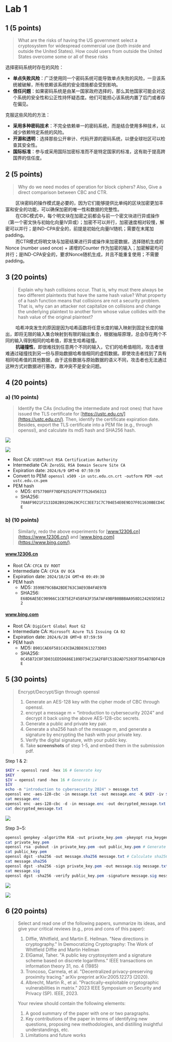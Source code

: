 # Lab 1

## 1 (5 points)

> What are the risks of having the US government select a cryptosystem for widespread commercial use (both inside and outside the United States). How could users from outside the United States overcome some or all of these risks

选择密码系统时存在的风险：
- **单点失败风险**：广泛使用同一个密码系统可能导致单点失败的风险，一旦该系统被破解，所有依赖该系统的安全措施都会受到影响。
- **信任问题**：如果密码系统是由某一国家政府选择的，那么其他国家可能会对这个系统的安全性和公正性持怀疑态度。他们可能担心该系统内置了后门或者存在偏见。

克服这些风险的方法：
- **采用多种密码技术**：不完全依赖单一的密码系统，而是结合使用多种技术，以减少依赖特定系统的风险。
- **开源和透明**：选择那些公开审计、代码开源的密码系统，以便全球社区可以检查其安全性。
- **国际标准**：参与或采用国际加密标准而不是特定国家的标准，这有助于提高跨国界的信任度。


## 2 (5 points)

> Why do we need modes of operation for block ciphers? Also, Give a direct comparison between CBC and CTR.

$\qquad$区块密码的操作模式是必要的，因为它们能够提供比单纯的区块加密更加丰富和安全的功能，可以确保加密的唯一性和数据的完整性。<br/>
$\qquad$在CBC模式中，每个明文块在加密之前都会与前一个密文块进行异或操作（第一个密文快与初始化向量IV异或）；加密不可以并行，加密速度相对较慢，解密可以并行；是IND-CPA安全的，前提是初始化向量IV随机；需要在末尾加padding。<br/>
$\qquad$而CTR模式将明文块与加密结果进行异或操作来加密数据，选择随机生成的Nonce (number used once) + 递增的Counter 作为加密的输入；加密解密均可并行；是IND-CPA安全的，要求Nonce随机生成，并且不能重复使用；不需要padding。

## 3 (20 points)

> Explain why hash collisions occur. That is, why must there always be two different plaintexts that have the same hash value? What property of a hash function means that collisions are not a security problem. That is, why can an attacker not capitalize on collisions and change the underlying plaintext to another form whose value collides with the hash value of the original plaintext?

$\qquad$哈希冲突发生的原因是因为哈希函数将任意长度的输入映射到固定长度的输出，即将无限的输入集合映射到有限的输出集合，根据抽屉原理，总会存在两个不同的输入得到相同的哈希值，即发生哈希碰撞。 <br/>
$\qquad$**抗碰撞性**，即很难找到任意两个不同的输入，它们的哈希值相同，攻击者很难通过碰撞找到另一份与原始数据哈希值相同的虚假数据。即使攻击者找到了具有相同哈希值的其他数据，由于这些数据与原始数据的语义不同，攻击者也无法通过这种方式对数据进行篡改，故冲突不是安全问题。

## 4 (20 points)

### a) (10 points)

> Identify the CAs (including the intermediate and root ones) that have issued the TLS certificate for [https://ustc.edu.cn/](https://ustc.edu.cn/). Then, identify the certificate expiration date. Besides, export the TLS certificate into a PEM file (e.g., through openssl), and calculate its md5 hash and SHA256 hash.

![](./attachments/4.png)

![](./attachments/5.png)

- Root CA: `USERTrust RSA Certification Authority`
- Intermediate CA: `ZeroSSL RSA Domain Secure Site CA`
- Expiration date: `2024/6/9 GMT+8 07:59:59`
- Convert to PEM: `openssl x509 -in ustc.edu.cn.crt -outform PEM -out ustc.edu.cn.pem`
- PEM hash
    - MD5: `0757700FF70DF9251F67F77526456313`
    - SHA256: `70A8F9021F2131D82B91D9629CFCC3EE71C7C704E54E0E9D37F011630BECD4CE`

### b) (10 points)

> Similarly, redo the above experiments for [www.12306.cn](https://www.12306.cn/) and [www.bing.com](https://www.bing.com/).

#### www.12306.cn

- Root CA: `CFCA EV ROOT`
- Intermediate CA: `CFCA OV OCA`
- Expiration date: `2024/10/24 GMT+8 09:49:30`
- PEM hash
    - MD5: `3599B79C6BA2BDE763C3AE93B4FAE97B`
    - SHA256: `E68D6AE5EC90966C1CB75E2F458FA3F35A7AF49BFB0BBBAA958D124265D58122`

#### www.bing.com

- Root CA: `DigiCert Global Root G2`
- Intermediate CA: `Microsoft Azure TLS Issuing CA 02`
- Expiration date: `2024/6/28 GMT+8 07:59:59`
- PEM hash
    - MD5: `B901CAE6F581C43CDA2BD83613273D03`
    - SHA256: `0C45B72C0F3D031ED5D686E189D734C21A2F8FC51B2AD75203F7D54878DF420E`

## 5 (30 points)

> Encrypt/Decrypt/Sign through openssl
>
> 1. Generate an AES-128 key with the cipher mode of CBC through openssl.
> 2. encrypt a message m = “introduction to cybersecurity 2024” and decrypt it back using the above AES-128-cbc secrets.
> 3. Generate a public and private key pair.
> 4. Generate a sha256 hash of the message m, and generate a signature by encrypting the hash with your private key.
> 5. Verify the digital signature, with your public key.
> 6. Take **screenshots** of step 1-5, and embed them in the submission pdf.

Step 1 & 2:

```powershell
$KEY = openssl rand -hex 16 # Generate key
$KEY
$IV = openssl rand -hex 16 # Generate iv
$IV
echo -n "introduction to cybersecurity 2024" > message.txt
openssl enc -aes-128-cbc -in message.txt -out message.enc -K $KEY -iv $IV # Encode message
cat message.enc
openssl enc -aes-128-cbc -d -in message.enc -out decrypted_message.txt -K $KEY -iv $IV # Decode message
cat decrypted_message.txt
```

![](./attachments/1.png)

Step 3~5:

```powershell
openssl genpkey -algorithm RSA -out private_key.pem -pkeyopt rsa_keygen_bits:2048 # Generate private key
cat private_key.pem
openssl rsa -pubout -in private_key.pem -out public_key.pem # Generate public key
cat public_key.pem
openssl dgst -sha256 -out message.sha256 message.txt # Calculate sha256 hash
cat message.sha256
openssl dgst -sha256 -sign private_key.pem -out message.sig message.txt # Digital signature
cat message.sig
openssl dgst -sha256 -verify public_key.pem -signature message.sig message.txt # Verify
```

![](./attachments/2.png)

![](./attachments/3.png)

## 6 (20 points)

> Select and read one of the following papers, summarize its ideas, and give your critical reviews (e.g., pros and cons of this paper):
>
> 1. Diffie, Whitfield, and Martin E. Hellman. "New directions in cryptography." In Democratizing Cryptography: The Work of Whitfield Diffie and Martin Hellman
> 2. ElGamal, Taher. "A public key cryptosystem and a signature scheme based on discrete logarithms." IEEE transactions on information theory 31, no. 4 (1985)
> 3. Troncoso, Carmela, et al. "Decentralized privacy-preserving proximity tracing." arXiv preprint arXiv:2005.12273 (2020).
> 4. Albrecht, Martin R., et al. "Practically-exploitable cryptographic vulnerabilities in matrix." 2023 IEEE Symposium on Security and Privacy (SP). IEEE, 2023.
>
> Your review should contain the following elements:
> 
> 1. A good summary of the paper with one or two paragraphs.
> 2. Key contributions of the paper in terms of identifying new questions, proposing new methodologies, and distilling insightful understandings, etc.
> 3. Limitations and future works
